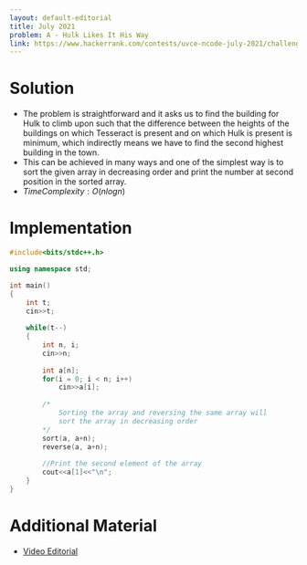 ```yaml
---
layout: default-editorial
title: July 2021
problem: A - Hulk Likes It His Way
link: https://www.hackerrank.com/contests/uvce-ncode-july-2021/challenges/a-hulk-likes-it-his-way
---
```

# Solution

- The problem is straightforward and it asks us to find the building for Hulk to climb upon such that the difference between the heights of the buildings on which Tesseract is present and on which Hulk is present is minimum, which indirectly means we have to find the second highest building in the town.
- This can be achieved in many ways and one of the simplest way is to sort the given array in decreasing order and print the number at second position in the sorted array.
- $Time Complexity: O(nlogn)$

$$$$

# Implementation

```cpp
#include<bits/stdc++.h>

using namespace std;

int main()
{
    int t;
    cin>>t;
    
    while(t--)
    {
        int n, i;
        cin>>n;
        
        int a[n];
        for(i = 0; i < n; i++)
            cin>>a[i];
            
        /*
            Sorting the array and reversing the same array will
            sort the array in decreasing order
        */
        sort(a, a+n);
        reverse(a, a+n);
        
        //Print the second element of the array
        cout<<a[1]<<"\n";
    }
}
```

$$$$

# Additional Material

- [Video Editorial](https://drive.google.com/file/d/1IOhvrIrvHPHbVDNy2MDkDM47i8T3-JHo/view?usp=sharing)